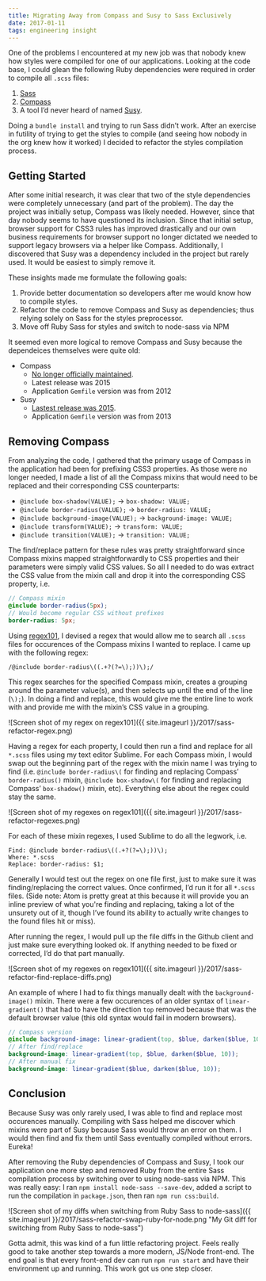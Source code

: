 ```yaml
---
title: Migrating Away from Compass and Susy to Sass Exclusively
date: 2017-01-11
tags: engineering insight
---
```


One of the problems I encountered at my new job was that nobody knew how styles were compiled for one of our applications. Looking at the code base, I could glean the following Ruby dependencies were required in order to compile all `.scss` files:

1. [Sass](http://sass-lang.com/)
2. [Compass](http://compass-style.org/)
2. A tool I’d never heard of named [Susy](http://susy.oddbird.net/).

Doing a `bundle install` and trying to run Sass didn’t work. After an exercise in futility of trying to get the styles to compile (and seeing how nobody in the org knew how it worked) I decided to refactor the styles compilation process.

## Getting Started

After some initial research, it was clear that two of the style dependencies were completely unnecessary (and part of the problem). The day the project was initially setup, Compass was likely needed. However, since that day nobody seems to have questioned its inclusion. Since that initial setup, browser support for CSS3 rules has improved drastically and our own business requirements for browser support no longer dictated we needed to support legacy browsers via a helper like Compass. Additionally, I discovered that Susy was a dependency included in the project but rarely used. It would be easiest to simply remove it.

These insights made me formulate the following goals:

1. Provide better documentation so developers after me would know how to compile styles.
2. Refactor the code to remove Compass and Susy as dependencies; thus relying solely on Sass for the styles preprocessor.
3. Move off Ruby Sass for styles and switch to node-sass via NPM

It seemed even more logical to remove Compass and Susy because the dependeices themselves were quite old:

- Compass
  - [No longer officially maintained](https://github.com/Compass/compass).
  - Latest release was 2015
  - Application `Gemfile` version was from 2012
- Susy
  - [Lastest release was 2015](https://github.com/oddbird/susy/releases).
  - Application `Gemfile` version was from 2013

## Removing Compass

From analyzing the code, I gathered that the primary usage of Compass in the application had been for prefixing CSS3 properties. As those were no longer needed, I made a list of all the Compass mixins that would need to be replaced and their corresponding CSS counterparts:

- `@include box-shadow(VALUE);` -> `box-shadow: VALUE;`
- `@include border-radius(VALUE);` -> `border-radius: VALUE;`
- `@include background-image(VALUE);` -> `background-image: VALUE;`
- `@include transform(VALUE);` -> `transform: VALUE;`
- `@include transition(VALUE);` -> `transition: VALUE;`

The find/replace pattern for these rules was pretty straightforward since Compass mixins mapped straightforwardly to CSS properties and their parameters were simply valid CSS values. So all I needed to do was extract the CSS value from the mixin call and drop it into the corresponding CSS property, i.e.

```scss
// Compass mixin
@include border-radius(5px);
// Would become regular CSS without prefixes
border-radius: 5px;
```

Using [regex101](https://regex101.com/), I devised a regex that would allow me to search all `.scss` files for occurences of the Compass mixins I wanted to replace. I came up with the following regex:

`/@include border-radius\((.+?(?=\);))\);/`

This regex searches for the specified Compass mixin, creates a grouping around the parameter value(s), and then selects up until the end of the line (`\);`). In doing a find and replace, this would give me the entire line to work with and provide me with the mixin’s CSS value in a grouping.

![Screen shot of my regex on regex101]({{ site.imageurl }}/2017/sass-refactor-regex.png)

Having a regex for each property, I could then run a find and replace for all `*.scss` files using my text editor Sublime. For each Compass mixin, I would swap out the beginning part of the regex with the mixin name I was trying to find (i.e. `@include border-radius\(` for finding and replacing Compass’ `border-radius()` mixin, `@include box-shadow\(` for finding and replacing Compass’ `box-shadow()` mixin, etc). Everything else about the regex could stay the same.

![Screen shot of my regexes on regex101]({{ site.imageurl }}/2017/sass-refactor-regexes.png)

For each of these mixin regexes, I used Sublime to do all the legwork, i.e.

```
Find: @include border-radius\((.+?(?=\);))\);
Where: *.scss
Replace: border-radius: $1;
```

Generally I would test out the regex on one file first, just to make sure it was finding/replacing the correct values. Once confirmed, I’d run it for all `*.scss` files. (Side note: Atom is pretty great at this because it will provide you an inline preview of what you're finding and replacing, taking a lot of the unsurety out of it, though I’ve found its ability to actually write changes to the found files hit or miss).

After running the regex, I would pull up the file diffs in the Github client and just make sure everything looked ok. If anything needed to be fixed or corrected, I’d do that part manually.

![Screen shot of my regexes on regex101]({{ site.imageurl }}/2017/sass-refactor-find-replace-diffs.png)

An example of where I had to fix things manually dealt with the `background-image()` mixin. There were a few occurences of an older syntax of `linear-gradient()` that had to have the direction `top` removed because that was the default browser value (this old syntax would fail in modern browsers).

```scss
// Compass version
@include background-image: linear-gradient(top, $blue, darken($blue, 10));
// After find/replace
background-image: linear-gradient(top, $blue, darken($blue, 10));
// After manual fix
background-image: linear-gradient($blue, darken($blue, 10));
```

## Conclusion

Because Susy was only rarely used, I was able to find and replace most occurences manually. Compiling with Sass helped me discover which mixins were part of Susy because Sass would throw an error on them. I would then find and fix them until Sass eventually compiled without errors. Eureka!

After removing the Ruby dependencies of Compass and Susy, I took our application one more step and removed Ruby from the entire Sass compilation process by switching over to using node-sass via NPM. This was really easy: I ran `npm install node-sass --save-dev`, added a script to run the compilation in `package.json`, then ran `npm run css:build`.

![Screen shot of my diffs when switching from Ruby Sass to node-sass]({{ site.imageurl }}/2017/sass-refactor-swap-ruby-for-node.png "My Git diff for switching from Ruby Sass to node-sass")

Gotta admit, this was kind of a fun little refactoring project. Feels really good to take another step towards a more modern, JS/Node front-end. The end goal is that every front-end dev can run `npm run start` and have their environment up and running. This work got us one step closer.
